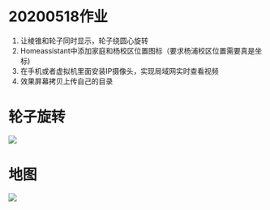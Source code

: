 # 20200518作业  
1. 让棱锥和轮子同时显示，轮子绕圆心旋转   
2. Homeassistant中添加家庭和杨校区位置图标（要求杨浦校区位置需要真是坐标)
3. 在手机或者虚拟机里面安装IP摄像头，实现局域网实时查看视频
4. 效果屏幕拷贝上传自己的目录

# 轮子旋转
![](https://github.com/shiep18/EIS2020/blob/master/students/zengkexiang/20200518/vtk.gif)

# 地图
![](https://github.com/shiep18/EIS2020/blob/master/students/zengkexiang/20200518/map.PNG)
